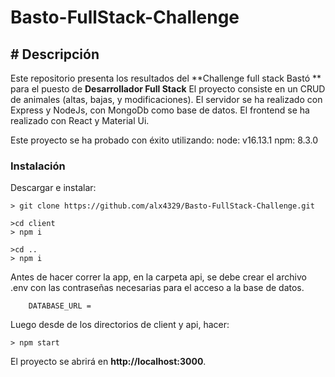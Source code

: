 # Basto-FullStack-Challenge

## # Descripción
Este repositorio presenta los resultados del **Challenge full stack Bastó ** para el puesto de **Desarrollador Full Stack**
El proyecto consiste en un CRUD de animales (altas, bajas, y modificaciones).
El servidor se ha realizado con Express y NodeJs, con MongoDb como base de datos.
El frontend se ha realizado con React y Material Ui.

Este proyecto se ha probado con éxito utilizando: 
    node: v16.13.1
    npm: 8.3.0

### Instalación
Descargar e instalar:
```
> git clone https://github.com/alx4329/Basto-FullStack-Challenge.git

>cd client
> npm i
```
```
>cd ..
> npm i
```
Antes de hacer correr la app, en la carpeta api, se debe crear el archivo .env con las contraseñas necesarias para el acceso a la base de datos. 

```
    DATABASE_URL = 
```
Luego desde de los directorios de client y api, hacer: 

```
> npm start
```
El proyecto se abrirá en **http://localhost:3000**. 

